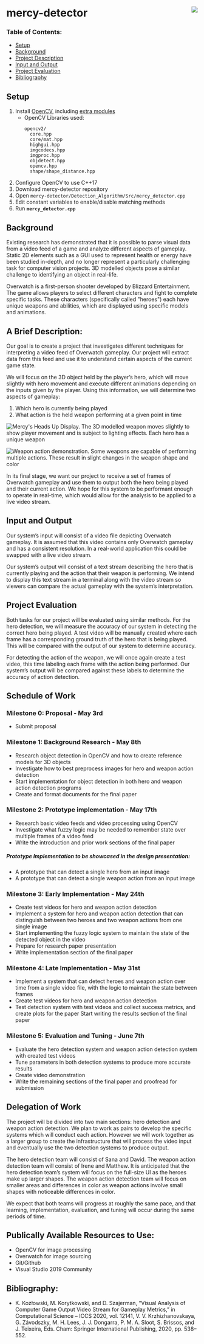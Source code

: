 # mercy-detector <img style=img align="right" src="https://raw.githubusercontent.com/DaviidK/mercy-detector/main/Documentation/Images/mercy_cartoon.png" />

### Table of Contents:
- [Setup](#setup)
- [Background](#background)
- [Project Description](#a-brief-description)
- [Input and Output](#input-and-output)
- [Project Evaluation](#project-evaluation)
- [Bibliography](#bibliography)

## Setup
1. Install [OpenCV](https://opencv.org/), including [extra modules](https://github.com/opencv/opencv_contrib)
    - OpenCV Libraries used: 
      ```
      opencv2/
        core.hpp
        core/mat.hpp
        highgui.hpp
        imgcodecs.hpp
        imgproc.hpp
        objdetect.hpp
        opencv.hpp
        shape/shape_distance.hpp
      ```
2. Configure OpenCV to use C++17
3. Download mercy-detector repository
4. Open `mercy-detector/Detection_Algorithm/Src/mercy_detector.cpp`
5. Edit constant variables to enable/disable matching methods
6. Run **`mercy_detector.cpp`**

## Background
Existing research has demonstrated that it is possible to parse visual data from a video feed of a game and analyze different aspects of gameplay. Static 2D elements such as a GUI used to represent health or energy have been studied in-depth, and no longer represent a particularly challenging task for computer vision projects. 3D modelled objects pose a similar challenge to identifying an object in real-life.

Overwatch is a first-person shooter developed by Blizzard Entertainment. The game allows players to select different characters and fight to complete specific tasks. These characters (specifically called "heroes") each have unique weapons and abilities, which are displayed using specific models and animations.

## A Brief Description:
Our goal is to create a project that investigates different techniques for interpreting a video feed of Overwatch gameplay. Our project will extract data from this feed and use it to understand certain aspects of the current game state.

We will focus on the 3D object held by the player’s hero, which will move slightly with hero movement and execute different animations depending on the inputs given by the player. Using this information, we will determine two aspects of gameplay:

1. Which hero is currently being played
2. What action is the held weapon performing at a given point in time

![Mercy's Heads Up Display. The 3D modelled weapon moves slightly to show player movement and is subject to lighting effects. Each hero has a unique weapon](https://raw.githubusercontent.com/DaviidK/mercy-detector/main/Documentation/Images/hero_demo.png)

![Weapon action demonstration. Some weapons are capable of performing multiple actions. These result in slight changes in the weapon shape and color](https://raw.githubusercontent.com/DaviidK/mercy-detector/main/Documentation/Images/weapon_action.png)

In its final stage, we want our project to receive a set of frames of Overwatch gameplay and use them to output both the hero being played and their current action. We hope for this system to be performant enough to operate in real-time, which would allow for the analysis to be applied to a live video stream.

## Input and Output

Our system’s input will consist of a video file depicting Overwatch gameplay. It is assumed that this video contains only Overwatch gameplay and has a consistent resolution. In a real-world application this could be swapped with a live video stream.

Our system’s output will consist of a text stream describing the hero that is currently playing and the action that their weapon is performing. We intend to display this text stream in a terminal along with the video stream so viewers can compare the actual gameplay with the system’s interpretation.

## Project Evaluation

Both tasks for our project will be evaluated using similar methods. For the hero detection, we will measure the accuracy of our system in detecting the correct hero being played. A test video will be manually created where each frame has a corresponding ground truth of the hero that is being played. This will be compared with the output of our system to determine accuracy.

For detecting the action of the weapon, we will once again create a test video, this time labeling each frame with the action being performed. Our system’s output will be compared against these labels to determine the accuracy of action detection.

## Schedule of Work

### Milestone 0: Proposal - May 3rd
- Submit proposal

### Milestone 1: Background Research - May 8th
- Research object detection in OpenCV and how to create reference models for 3D objects
- Investigate how to best preprocess images for hero and weapon action detection
- Start implementation for object detection in both hero and weapon action detection programs
- Create and format documents for the final paper

### Milestone 2: Prototype implementation - May 17th
- Research basic video feeds and video processing using OpenCV
- Investigate what fuzzy logic may be needed to remember state over multiple frames of a video feed
- Write the introduction and prior work sections of the final paper

##### Prototype Implementation to be showcased in the design presentation:
- A prototype that can detect a single hero from an input image
- A prototype that can detect a single weapon action from an input image

### Milestone 3: Early Implementation - May 24th
- Create test videos for hero and weapon action detection
- Implement a system for hero and weapon action detection that can distinguish between two heroes and two weapon actions from one single image
- Start implementing the fuzzy logic system to maintain the state of the detected object in the video
- Prepare for research paper presentation
- Write implementation section of the final paper

### Milestone 4: Late Implementation - May 31st
- Implement a system that can detect heroes and weapon action over time from a single video file, with the logic to maintain the state between frames
- Create test videos for hero and weapon action detection
- Test detection system with test videos and collect success metrics, and create plots for the paper
Start writing the results section of the final paper

### Milestone 5: Evaluation and Tuning - June 7th
- Evaluate the hero detection system and weapon action detection system with created test videos
- Tune parameters in both detection systems to produce more accurate results
- Create video demonstration
- Write the remaining sections of the final paper and proofread for submission

## Delegation of Work

The project will be divided into two main sections: hero detection and weapon action detection. We plan to work as pairs to develop the specific systems which will conduct each action. However we will work together as a larger group to create the infrastructure that will process the video input and eventually use the two detection systems to produce output.

The hero detection team will consist of Sana and David. The weapon action detection team will consist of Irene and Matthew. It is anticipated that the hero detection team’s system will focus on the full-size UI as the heroes make up larger shapes. The weapon action detection team will focus on smaller areas and differences in color as weapon actions involve small shapes with noticeable differences in color.

We expect that both teams will progress at roughly the same pace, and that learning, implementation, evaluation, and tuning will occur during the same periods of time.

## Publically Available Resources to Use:
- OpenCV for image processing
- Overwatch for image sourcing
- Git/Github
- Visual Studio 2019 Community

## Bibliography:
- K. Kozłowski, M. Korytkowski, and D. Szajerman, “Visual Analysis of Computer Game Output Video Stream for Gameplay Metrics,” in Computational Science – ICCS 2020, vol. 12141, V. V. Krzhizhanovskaya, G. Závodszky, M. H. Lees, J. J. Dongarra, P. M. A. Sloot, S. Brissos, and J. Teixeira, Eds. Cham: Springer International Publishing, 2020, pp. 538–552.

